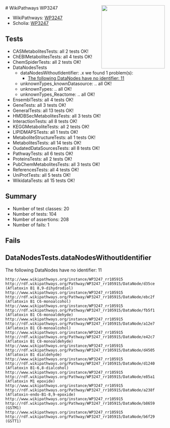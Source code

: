 <img style="float: right; width: 200px" src="https://upload.wikimedia.org/wikipedia/commons/thumb/8/83/Wplogo_with_text_500.png/640px-Wplogo_with_text_500.png" />
# WikiPathways WP3247

* WikiPathways: [WP3247](https://new.wikipathways.org/pathways/WP3247)
* Scholia: [WP3247](https://scholia.toolforge.org/wikipathways/WP3247)
## Tests
* CASMetabolitesTests: all 2 tests OK!
* ChEBIMetabolitesTests: all 4 tests OK!
* ChemSpiderTests: all 2 tests OK!
* DataNodesTests
    * dataNodesWithoutIdentifier: .x we found 1 problem(s):
        * [The following DataNodes have no identifier: 11](#8792c491)
    * unknownTypes_knownDatasource: .. all OK!
    * unknownTypes: .. all OK!
    * unknownTypes_Reactome: .. all OK!
* EnsemblTests: all 4 tests OK!
* GeneTests: all 3 tests OK!
* GeneralTests: all 13 tests OK!
* HMDBSecMetabolitesTests: all 3 tests OK!
* InteractionTests: all 8 tests OK!
* KEGGMetaboliteTests: all 2 tests OK!
* LIPIDMAPSTests: all 1 tests OK!
* MetaboliteStructureTests: all 1 tests OK!
* MetabolitesTests: all 14 tests OK!
* OudatedDataSourcesTests: all 8 tests OK!
* PathwayTests: all 6 tests OK!
* ProteinsTests: all 2 tests OK!
* PubChemMetabolitesTests: all 3 tests OK!
* ReferencesTests: all 4 tests OK!
* UniProtTests: all 5 tests OK!
* WikidataTests: all 15 tests OK!


## Summary

* Number of test classes: 20
* Number of tests: 104
* Number of assertions: 208
* Number of fails: 1

## Fails

<a name="8792c491" />

## DataNodesTests.dataNodesWithoutIdentifier

The following DataNodes have no identifier: 11
```
http://www.wikipathways.org/instance/WP3247_rr105915 http://rdf.wikipathways.org/Pathway/WP3247_rr105915/DataNode/d35ce (Aflatoxin B1 8,9-dihydrodiol)
http://www.wikipathways.org/instance/WP3247_rr105915 http://rdf.wikipathways.org/Pathway/WP3247_rr105915/DataNode/ebc2f (Aflatoxin B1 C6-monoalcohol)
http://www.wikipathways.org/instance/WP3247_rr105915 http://rdf.wikipathways.org/Pathway/WP3247_rr105915/DataNode/fb5f1 (Aflatoxin B1 C6-monoaldehyde)
http://www.wikipathways.org/instance/WP3247_rr105915 http://rdf.wikipathways.org/Pathway/WP3247_rr105915/DataNode/a12e7 (Aflatoxin B1 C8-monoalcohol)
http://www.wikipathways.org/instance/WP3247_rr105915 http://rdf.wikipathways.org/Pathway/WP3247_rr105915/DataNode/e42c7 (Aflatoxin B1 C8-monoaldehyde)
http://www.wikipathways.org/instance/WP3247_rr105915 http://rdf.wikipathways.org/Pathway/WP3247_rr105915/DataNode/d4505 (Aflatoxin B1 dialdehyde)
http://www.wikipathways.org/instance/WP3247_rr105915 http://rdf.wikipathways.org/Pathway/WP3247_rr105915/DataNode/d1240 (Aflatoxin B1-6,8-dialcohol)
http://www.wikipathways.org/instance/WP3247_rr105915 http://rdf.wikipathways.org/Pathway/WP3247_rr105915/DataNode/e85a1 (Aflatoxin M1 epoxide)
http://www.wikipathways.org/instance/WP3247_rr105915 http://rdf.wikipathways.org/Pathway/WP3247_rr105915/DataNode/a238f (Aflatoxin-endo-B1-8,9-epoxide)
http://www.wikipathways.org/instance/WP3247_rr105915 http://rdf.wikipathways.org/Pathway/WP3247_rr105915/DataNode/b8659 (GSTM1)
http://www.wikipathways.org/instance/WP3247_rr105915 http://rdf.wikipathways.org/Pathway/WP3247_rr105915/DataNode/b6f29 (GSTT1)
```

